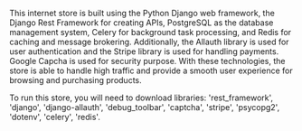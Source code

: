 This internet store is built using the Python Django web framework, the Django Rest Framework for creating APIs, PostgreSQL as the database management system, Celery for background task processing, and Redis for caching and message brokering. Additionally, the Allauth library is used for user authentication and the Stripe library is used for handling payments. Google Capcha is used for security purpose. With these technologies, the store is able to handle high traffic and provide a smooth user experience for browsing and purchasing products.

To run this store, you will need to download libraries:
'rest_framework', 
'django',
'django-allauth',
'debug_toolbar',
'captcha',
'stripe', 
'psycopg2',
'dotenv',
'celery',
'redis'.
